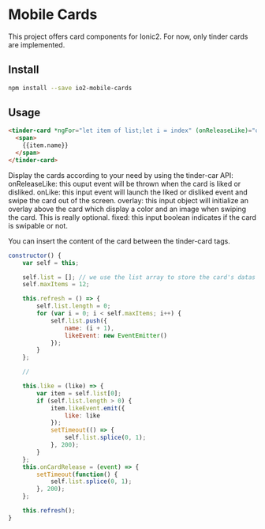 # Mobile Cards

This project offers card components for Ionic2. For now, only tinder cards are implemented.

Install
---------

```bash
npm install --save io2-mobile-cards
```

Usage
---------

```html
<tinder-card *ngFor="let item of list;let i = index" (onReleaseLike)="onCardRelease($event)" [onLike]="item.likeEvent" class="card-heap" [overlay]="{like:{backgroundColor:'green', img:'img/like.png'}, dislike:{backgroundColor:'red', img:'img/dislike.png'}}" [fixed]="i != 0">
  <span>
    {{item.name}}
  </span>
</tinder-card>
```

Display the cards according to your need by using the tinder-car API:
onReleaseLike: this ouput event will be thrown when the card is liked or disliked.
onLike: this input event will launch the liked or disliked event and swipe the card out of the screen.
overlay: this input object will initialize an overlay above the card which display a color and an image when swiping the card. This is really optional.
fixed: this input boolean indicates if the card is swipable or not.

You can insert the content of the card between the tinder-card tags.

```javascript
constructor() {
    var self = this;

    self.list = []; // we use the list array to store the card's datas
    self.maxItems = 12;

    this.refresh = () => {
        self.list.length = 0;
        for (var i = 0; i < self.maxItems; i++) {
            self.list.push({
                name: (i + 1),
                likeEvent: new EventEmitter()
            });
        }
    };

    //

    this.like = (like) => {
        var item = self.list[0];
        if (self.list.length > 0) {
            item.likeEvent.emit({
                like: like
            });
            setTimeout(() => {
                self.list.splice(0, 1);
            }, 200);
        }
    };
    this.onCardRelease = (event) => {
        setTimeout(function() {
            self.list.splice(0, 1);
        }, 200);
    };

    this.refresh();
}
```
